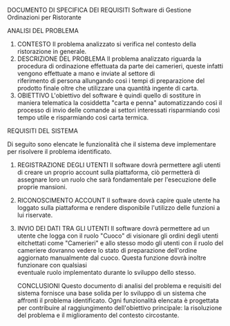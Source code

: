 DOCUMENTO DI SPECIFICA DEI REQUISITI
Software di Gestione Ordinazioni per Ristorante

ANALISI DEL PROBLEMA
1) CONTESTO
   Il problema analizzato si verifica nel contesto della ristorazione in generale.
2) DESCRIZIONE DEL PROBLEMA
   Il problema analizzato riguarda la procedura di ordinazione effettuata da parte dei camerieri, queste infatti vengono effettuate a mano e inviate al settore di   
   riferimento di persona allungando  così i tempi di preparazione del prodotto finale oltre che utilizzare una quantità ingente di carta.
3) OBIETTIVO
   L'obiettivo del software è quindi quello di sostiture in maniera telematica la cosiddetta "carta e penna" automatizzando così il processo di invio delle comande ai settori     interessati risparmiando così tempo utile e risparmiando così carta termica.

REQUISITI DEL SISTEMA

Di seguito sono elencate le funzionalità che il sistema deve implementare per risolvere il problema identificato.
1) REGISTRAZIONE DEGLI UTENTI
   Il software dovrà permettere agli utenti di creare un proprio account sulla piattaforma, ciò permetterà di assegnare loro un ruolo che sarà fondamentale per l'esecuzione 
   delle proprie mansioni.
2) RICONOSCIMENTO ACCOUNT
   Il software dovrà capire quale utente ha loggato sulla piattaforma e rendere disponibile l'utilizzo delle funzioni a lui riservate.
3) INVIO DEI DATI TRA GLI UTENTI
   Il software dovrà permettere ad un utente che logga con il ruolo "Cuoco" di visionare gli ordini degli utenti eitchettati come "Camerieri" e allo stesso modo gli utenti con    il ruolo del cameriere dovranno vedere lo stato di preparazione dell'ordine aggiornato manualmente dal cuoco. Questa funzione dovrà inoltre funzionare con qualsiasi       
   eventuale ruolo implementato durante lo sviluppo dello stesso.

   CONCLUSIONI
   Questo documento di analisi del problema e requisiti del sistema fornisce una base solida per lo sviluppo di un sistema che affronti il problema identificato. Ogni 
   funzionalità elencata è progettata per contribuire al raggiungimento dell'obiettivo principale: la risoluzione del problema e il miglioramento del contesto circostante.

   
